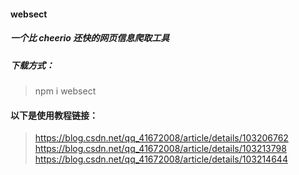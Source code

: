 #### websect
##### 一个比 cheerio 还快的网页信息爬取工具
##### 下载方式：
>npm i websect
#### 以下是使用教程链接：
>https://blog.csdn.net/qq_41672008/article/details/103206762
>https://blog.csdn.net/qq_41672008/article/details/103213798
>https://blog.csdn.net/qq_41672008/article/details/103214644